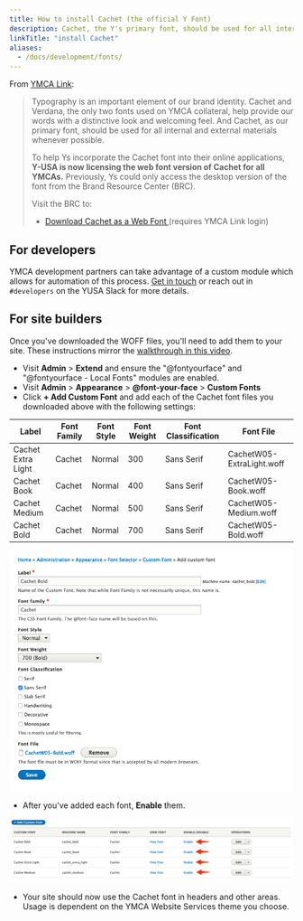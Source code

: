 ```yaml
---
title: How to install Cachet (the official Y Font)
description: Cachet, the Y's primary font, should be used for all internal and external materials whenever possible.
linkTitle: "install Cachet"
aliases:
  - /docs/development/fonts/
---
```


From [YMCA Link](https://link.ymca.net/mlink/post/ODI2MA):

> Typography is an important element of our brand identity. Cachet and Verdana, the only two fonts used on YMCA collateral, help provide our words with a distinctive look and welcoming feel. And Cachet, as our primary font, should be used for all internal and external materials whenever possible.
>
> To help Ys incorporate the Cachet font into their online applications, **Y-USA is now licensing the web font version of Cachet for all YMCAs.** Previously, Ys could only access the desktop version of the font from the Brand Resource Center (BRC).
>
> Visit the BRC to:
>
> * [Download Cachet as a Web Font ](https://theybrand.org/wordpress/cachet) (requires YMCA Link login)

## For developers

YMCA development partners can take advantage of a custom module which allows for automation of this process. [Get in touch](mailto:ycloud@ymca.net) or reach out in `#developers` on the YUSA Slack for more details.

## For site builders

Once you've downloaded the WOFF files, you'll need to add them to your site. These instructions mirror the [walkthrough in this video](https://www.youtube.com/watch?v=AGlOmmy_GUw).

- Visit **Admin** > **Extend** and ensure the "@fontyourface" and "@fontyourface - Local Fonts" modules are enabled.
- Visit **Admin** > **Appearance** > **@font-your-face** > **Custom Fonts**
- Click **+ Add Custom Font** and add each of the Cachet font files you downloaded above with the following settings:

| Label | Font Family | Font Style | Font Weight | Font Classification | Font File |
|-----|-----|-----|-----|-----|-----|
| Cachet Extra Light | Cachet | Normal | 300 | Sans Serif | CachetW05-ExtraLight.woff |
| Cachet Book | Cachet | Normal | 400 | Sans Serif | CachetW05-Book.woff |
| Cachet Medium | Cachet | Normal | 500 | Sans Serif | CachetW05-Medium.woff |
| Cachet Bold | Cachet | Normal | 700 | Sans Serif | CachetW05-Bold.woff |

![Add_custom_font|591x500](Add_custom_font.png)

- After you've added each font, **Enable** them.

![Custom_Font|690x156, 100%](Custom_Font.png)

- Your site should now use the Cachet font in headers and other areas. Usage is dependent on the YMCA Website Services theme you choose.
